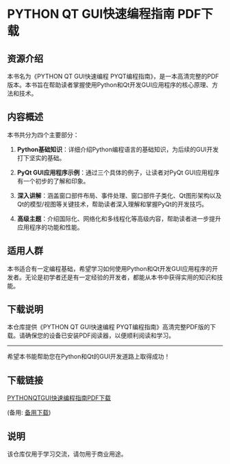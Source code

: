 # PYTHON QT GUI快速编程指南 PDF下载

## 资源介绍

本书名为《PYTHON QT GUI快速编程 PYQT编程指南》，是一本高清完整的PDF版本。本书旨在帮助读者掌握使用Python和Qt开发GUI应用程序的核心原理、方法和技术。

## 内容概述

本书共分为四个主要部分：

1. **Python基础知识**：详细介绍Python编程语言的基础知识，为后续的GUI开发打下坚实的基础。

2. **PyQt GUI应用程序示例**：通过三个具体的例子，让读者对PyQt GUI应用程序有一个初步的了解和印象。

3. **深入讲解**：涵盖窗口部件布局、事件处理、窗口部件子类化、Qt图形架构以及Qt的模型/视图等关键技术，帮助读者深入理解和掌握PyQt的开发技巧。

4. **高级主题**：介绍国际化、网络化和多线程化等高级内容，帮助读者进一步提升应用程序的功能和性能。

## 适用人群

本书适合有一定编程基础，希望学习如何使用Python和Qt开发GUI应用程序的开发者。无论是初学者还是有一定经验的开发者，都能从本书中获得实用的知识和技能。

## 下载说明

本仓库提供《PYTHON QT GUI快速编程 PYQT编程指南》高清完整PDF版的下载。请确保您的设备已安装PDF阅读器，以便顺利阅读和学习。

---

希望本书能帮助您在Python和Qt的GUI开发道路上取得成功！

## 下载链接
[PYTHONQTGUI快速编程指南PDF下载](https://pan.quark.cn/s/d6d7e937a7f8) 

(备用: [备用下载](https://pan.baidu.com/s/1eP2p0a6zjjSakkxrZzF3Gg?pwd=1234))

## 说明

该仓库仅用于学习交流，请勿用于商业用途。
